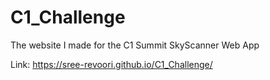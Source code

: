 # C1_Challenge

The website I made for the C1 Summit SkyScanner Web App

Link: https://sree-revoori.github.io/C1_Challenge/
